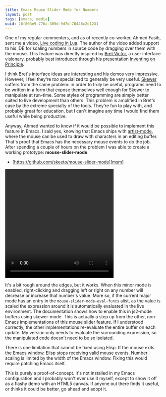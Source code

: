 ```yaml
---
title: Emacs Mouse Slider Mode for Numbers
layout: post
tags: [emacs, media]
uuid: 26f803e9-776a-309d-9d7d-76448c2d1231
---
```


One of my regular commenters, and as of recently co-worker, Ahmed
Fasih, sent me a video, [Live coding in Lua][lua]. The author of the
video added support to his IDE for scaling numbers in source code by
dragging over them with the mouse. This feature was directly inspired
by [Bret Victor][bv], a user interface visionary, probably best
introduced through his presentation [Inventing on Principle][invent].

I think Bret's interface ideas are interesting and his demos very
impressive. However, I feel they're *too* specialized to generally be
very useful. [Skewer][skewer] suffers from the same problem: in order
to truly be useful, programs need to be written in a form that expose
themselves well enough for Skewer to manipulate at run-time. Some
styles of programming are simply better suited to live development
than others. This problem is amplified in Bret's case by the extreme
specialty of the tools. They're fun to play with, and probably great
for education, but I can't imagine any time I would find them useful
while being productive.

Anyway, Ahmed wanted to know if it would be possible to implement this
feature in Emacs. I said yes, knowing that Emacs ships with
[artist-mode][artist], where the mouse can be used to draw with
characters in an editing buffer. That's proof that Emacs has the
necessary mouse events to do the job. After spending a couple of hours
on the problem I was able to create a working prototype:
**mouse-slider-mode**.

 * [https://github.com/skeeto/mouse-slider-mode][msm]

<video src="http://nullprogram.s3.amazonaws.com/skewer/mouse-slider-mode.webm" controls="controls" width="350" height="350">
  Demo video requires HTML5 with WebM support.
</video>

It's a bit rough around the edges, but it works. When this minor mode
is enabled, right-clicking and dragging left or right on any number
will decrease or increase that number's value. More so, if the current
major mode has an entry in the `mouse-slider-mode-eval-funcs` alist,
as the value is scaled the expression around it is automatically
evaluated in the live environment. The documentation shows how to
enable this in js2-mode buffers using skewer-mode. This is actually a
step up from the other, non-Emacs implementations of this mouse slider
feature. If I understood correctly, the other implementations
re-evaluate the entire buffer on each update. My version only needs to
evaluate the surrounding expression, so the manipulated code doesn't
need to be so isolated.

There is one limitation that cannot be fixed using Elisp. If the mouse
exits the Emacs window, Elisp stops receiving valid mouse events.
Number scaling is limited by the width of the Emacs window. Fixing
this would require patching Emacs itself.

This is purely a proof-of-concept. It's not installed in my Emacs
configuration and I probably won't ever use it myself, except to show
it off as a flashy demo with an HTML5 canvas. If anyone out there
finds it useful, or thinks it could be better, go ahead and adopt it.


[lua]: http://youtu.be/FpxIfCHKGpQ
[bv]: http://worrydream.com/#
[invent]: http://youtu.be/PUv66718DII
[artist]: http://www.emacswiki.org/emacs/ArtistMode
[msm]: https://github.com/skeeto/mouse-slider-mode
[skewer]: https://github.com/skeeto/skewer-mode
